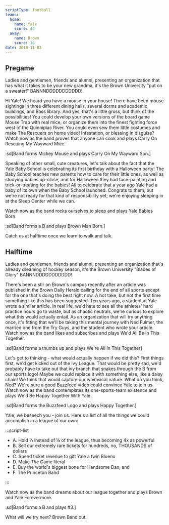 ```yaml
---
scriptType: football
teams:
  home:
    name: Yale
    score: 46
  away:
    name: Brown
    score: 16
date: 2018-11-03
---
```


## Pregame

Ladies and gentlemen, friends and alumni, presenting an organization that has what it takes to be your new grandma, it's the Brown University "put on a sweater!" BANNNDDDDDDDDDDD!

Hi Yale! We heard you have a mouse in your house! There have been mouse sightings in three different dining halls, several dorms and academic buildings, and Bass library. And yes, that's a little gross, but think of the possibilities! You could develop your own versions of the board game Mouse Trap with real mice, or organize them into the finest fighting force west of the Quinnipiac River. You could even sew them little costumes and make The Rescuers on home video! Infestation, or blessing in disguise? Watch now as the band proves that anyone can cook and plays Carry On Rescuing My Wayward Mice.

:sd[Band forms Mickey Mouse and plays Carry On My Wayward Son.]

Speaking of other small, cute creatures, let's talk about the fact that the Yale Baby School is celebrating its first birthday with a Halloween party! The Baby School teaches new parents how to care for their little ones, as well as studying babies up-close, and for Halloween they had face-painting and trick-or-treating for the babies! All to celebrate that a year ago Yale had a baby of its own when the Baby School launched. Congrats to them, but we're not ready for that kind of responsibility yet; we're enjoying sleeping in at the Sleep Center while we can.

Watch now as the band rocks ourselves to sleep and plays Yale Babies Born.

:sd[Band forms a B and plays Brown Man Born.]

Catch us at halftime once we learn to walk and talk.

## Halftime

Ladies and gentlemen, friends and alumni, presenting an organization that's already dreaming of hockey season, it's the Brown University "Blades of Glory" BANNNDDDDDDDDDDD!

There's been a stir on Brown's campus recently after an article was published in the Brown Daily Herald calling for the end of all sports except for the one that's doing the best right now. A hot take, but not the first time something like this has been suggested. Ten years ago, a student at Yale wrote a similar article. In real life, we'd hate to see all the athletes' hard practice hours go to waste, but as chaotic neutrals, we're curious to explore what this would actually entail. As an organization that will try anything once, it's fitting that we'll be taking this mental journey with Ned Fulmer, the married one from the Try Guys, and the student who wrote your article. Watch now as the band likes and subscribes and plays We'd All Be In This Together.

:sd[Band forms a thumbs up and plays We're All In This Together]

Let's get to thinking - what would actually happen if we did this? First things first, we'd get kicked out of the Ivy League. That would be pretty sad, we'd probably have to take out that ivy branch that snakes through the B from our sports logo! Maybe we could replace it with something else, like a daisy chain! We think that would capture our whimsical nature. What do you think, Ned? We're sure a good Buzzfeed video could convince Yale to join us. Watch now as the band contemplates its one-sports-team existence and plays We'd Be Happy Together With Yale.

:sd[Band forms the Buzzfeed Logo and plays Happy Together.]

Yale, we beseech you - join us. Here's a list of all the things we could accomplish in a league of our own:

:::script-list

- A. Hold ½ instead of ⅛ of the league, thus becoming 4x as powerful
- B. Sell our extremely rare tickets for hundreds, no, THOUSANDS of dollars
- C. Spend ticket revenue to gift Yale a twin Blueno
- D. Make _The_ Game literal
- E. Buy the world's biggest bone for Handsome Dan, and
- F. The Princeton Band

:::

Watch now as the band dreams about our league together and plays Brown and Yale Forevermore.

:sd[Band forms a B and plays #3.]

What will we try next? Brown Band out.
